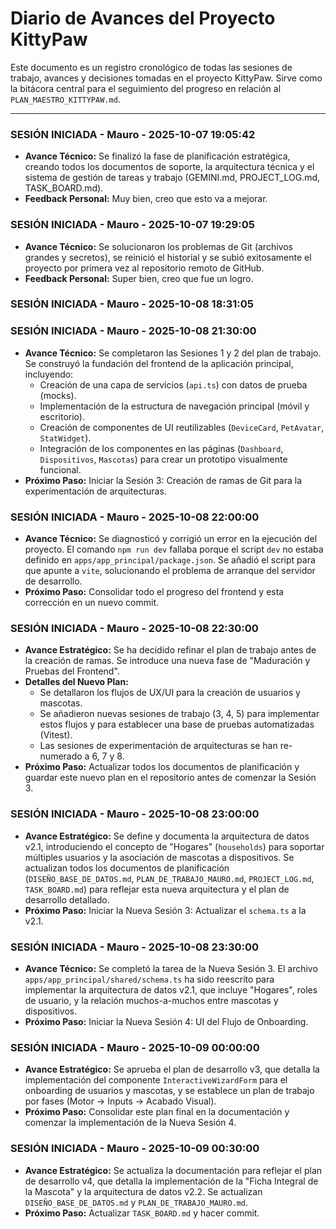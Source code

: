 # Diario de Avances del Proyecto KittyPaw

Este documento es un registro cronológico de todas las sesiones de trabajo, avances y decisiones tomadas en el proyecto KittyPaw. Sirve como la bitácora central para el seguimiento del progreso en relación al `PLAN_MAESTRO_KITTYPAW.md`.

---

### SESIÓN INICIADA - Mauro - 2025-10-07 19:05:42
- **Avance Técnico:** Se finalizó la fase de planificación estratégica, creando todos los documentos de soporte, la arquitectura técnica y el sistema de gestión de tareas y trabajo (GEMINI.md, PROJECT_LOG.md, TASK_BOARD.md).
- **Feedback Personal:** Muy bien, creo que esto va a mejorar.

### SESIÓN INICIADA - Mauro - 2025-10-07 19:29:05
- **Avance Técnico:** Se solucionaron los problemas de Git (archivos grandes y secretos), se reinició el historial y se subió exitosamente el proyecto por primera vez al repositorio remoto de GitHub.
- **Feedback Personal:** Super bien, creo que fue un logro.

### SESIÓN INICIADA - Mauro - 2025-10-08 18:31:05

### SESIÓN INICIADA - Mauro - 2025-10-08 21:30:00
- **Avance Técnico:** Se completaron las Sesiones 1 y 2 del plan de trabajo. Se construyó la fundación del frontend de la aplicación principal, incluyendo:
    - Creación de una capa de servicios (`api.ts`) con datos de prueba (mocks).
    - Implementación de la estructura de navegación principal (móvil y escritorio).
    - Creación de componentes de UI reutilizables (`DeviceCard`, `PetAvatar`, `StatWidget`).
    - Integración de los componentes en las páginas (`Dashboard`, `Dispositivos`, `Mascotas`) para crear un prototipo visualmente funcional.
- **Próximo Paso:** Iniciar la Sesión 3: Creación de ramas de Git para la experimentación de arquitecturas.

### SESIÓN INICIADA - Mauro - 2025-10-08 22:00:00
- **Avance Técnico:** Se diagnosticó y corrigió un error en la ejecución del proyecto. El comando `npm run dev` fallaba porque el script `dev` no estaba definido en `apps/app_principal/package.json`. Se añadió el script para que apunte a `vite`, solucionando el problema de arranque del servidor de desarrollo.
- **Próximo Paso:** Consolidar todo el progreso del frontend y esta corrección en un nuevo commit.

### SESIÓN INICIADA - Mauro - 2025-10-08 22:30:00
- **Avance Estratégico:** Se ha decidido refinar el plan de trabajo antes de la creación de ramas. Se introduce una nueva fase de "Maduración y Pruebas del Frontend".
- **Detalles del Nuevo Plan:**
    - Se detallaron los flujos de UX/UI para la creación de usuarios y mascotas.
    - Se añadieron nuevas sesiones de trabajo (3, 4, 5) para implementar estos flujos y para establecer una base de pruebas automatizadas (Vitest).
    - Las sesiones de experimentación de arquitecturas se han re-numerado a 6, 7 y 8.
- **Próximo Paso:** Actualizar todos los documentos de planificación y guardar este nuevo plan en el repositorio antes de comenzar la Sesión 3.

### SESIÓN INICIADA - Mauro - 2025-10-08 23:00:00
- **Avance Estratégico:** Se define y documenta la arquitectura de datos v2.1, introduciendo el concepto de "Hogares" (`households`) para soportar múltiples usuarios y la asociación de mascotas a dispositivos. Se actualizan todos los documentos de planificación (`DISEÑO_BASE_DE_DATOS.md`, `PLAN_DE_TRABAJO_MAURO.md`, `PROJECT_LOG.md`, `TASK_BOARD.md`) para reflejar esta nueva arquitectura y el plan de desarrollo detallado.
- **Próximo Paso:** Iniciar la Nueva Sesión 3: Actualizar el `schema.ts` a la v2.1.

### SESIÓN INICIADA - Mauro - 2025-10-08 23:30:00
- **Avance Técnico:** Se completó la tarea de la Nueva Sesión 3. El archivo `apps/app_principal/shared/schema.ts` ha sido reescrito para implementar la arquitectura de datos v2.1, que incluye "Hogares", roles de usuario, y la relación muchos-a-muchos entre mascotas y dispositivos.
- **Próximo Paso:** Iniciar la Nueva Sesión 4: UI del Flujo de Onboarding.

### SESIÓN INICIADA - Mauro - 2025-10-09 00:00:00
- **Avance Estratégico:** Se aprueba el plan de desarrollo v3, que detalla la implementación del componente `InteractiveWizardForm` para el onboarding de usuarios y mascotas, y se establece un plan de trabajo por fases (Motor -> Inputs -> Acabado Visual).
- **Próximo Paso:** Consolidar este plan final en la documentación y comenzar la implementación de la Nueva Sesión 4.

### SESIÓN INICIADA - Mauro - 2025-10-09 00:30:00
- **Avance Estratégico:** Se actualiza la documentación para reflejar el plan de desarrollo v4, que detalla la implementación de la "Ficha Integral de la Mascota" y la arquitectura de datos v2.2. Se actualizan `DISEÑO_BASE_DE_DATOS.md` y `PLAN_DE_TRABAJO_MAURO.md`.
- **Próximo Paso:** Actualizar `TASK_BOARD.md` y hacer commit.